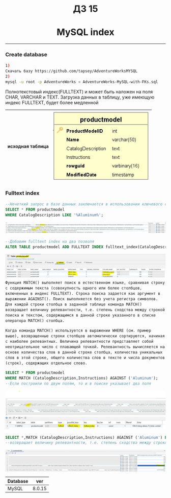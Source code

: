 <h1 align="center">ДЗ 15</h1>
<h1 align="center">MySQL index</h1>

---
### Create database ###
```bash
1)
Скачать базу https://github.com/tapsey/AdventureWorksMYSQL
2)
mysql -u root -p AdventureWorks < AdventureWorks-MySQL-with-FKs.sql
```

Полнотекстовый индекс(FULLTEXT) и может быть наложен на поля CHAR, VARCHAR и TEXT.
Загрузка данных в таблицу, уже имеющую индекс FULLTEXT, будет более медленной

| исходная таблица | ![](table.JPG) |
| ---------------- | -------------- |

### Fulltext index ###
```sql
--Нечеткий запрос в базе данных заключается в использовании ключевого слова like для запроса
SELECT * FROM productmodel
WHERE CatalogDescription LIKE '%Aluminum%';
```
![](table1.JPG)
```sql
--Добавим fulltext index на два позволя
ALTER TABLE productmodel ADD FULLTEXT INDEX fulltext_index(CatalogDescription,Instructions);
```
![](table2.JPG)
``Функция MATCH() выполняет поиск в естественном языке, сравнивая строку с содержимым текста (совокупность одного или более столбцов, включенных в индекс FULLTEXT). Строка поиска задается как аргумент в выражении AGAINST(). Поиск выполняется без учета регистра символов. Для каждой строки столбца в заданной таблице команда MATCH() возвращает величину релевантности, т.е. степень сходства между строкой поиска и текстом, содержащимся в данной строке указанного в списке оператора MATCH() столбца.``

``Когда команда MATCH() используется в выражении WHERE (см. пример выше), возвращенные строки столбцов автоматически сортируются, начиная с наиболее релевантных. Величина релевантности представляет собой неотрицательное число с плавающей точкой. Релевантность вычисляется на основе количества слов в данной строке столбца, количества уникальных слов в этой строке, общего количества слов в тексте и числа документов (строк), содержащих отдельное слово.``
```sql
SELECT * FROM productmodel
WHERE MATCH (CatalogDescription,Instructions) AGAINST ('Aluminum');
--Если построили по двум полям, то и в поиске указывает два поля
```
![](table5.JPG)
![](table3.JPG)
```sql
SELECT *,MATCH (CatalogDescription,Instructions) AGAINST ('Aluminum') FROM productmodel;
--возвращает величину релевантности, т.е. степень сходства между строкой поиска и текстом, содержащимся в данной строке указанного в списке оператора MATCH() столбца, чем больше цифра, тем больше совпадений в строке
```
![](table4.JPG)


| Database   | ver    |
| -----      | ---    |
| MySQL      | 8.0.15 |

